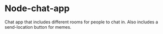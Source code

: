 # Node-chat-app

Chat app that includes different rooms for people to chat in. Also includes a send-location button for memes. 
